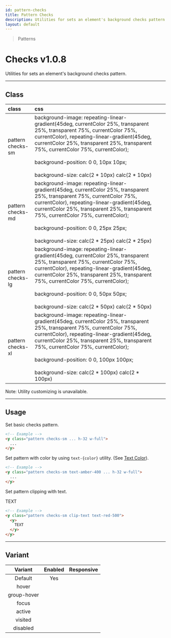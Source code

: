 ```yaml
---
id: pattern-checks
title: Pattern Checks
description: Utilities for sets an element's background checks pattern.
layout: default
---
```


> Patterns

# Checks <span class="ml-1 px-2 py-1 text-sm text-gray-600 bg-gray-300">v1.0.8</span>

Utilities for sets an element's background checks pattern.

---

## Class

| <span class="px-3 py-1 text-white bg-charcoal-100 rounded-full">class</span> | <span class="px-3 py-1 text-white bg-charcoal-100 rounded-full">css</span> | |
|:--|:--|:-:|
| pattern <br> checks-sm | background-image: repeating-linear-gradient(45deg, currentColor 25%, transparent 25%, transparent 75%, currentColor 75%, currentColor), repeating-linear-gradient(45deg, currentColor 25%, transparent 25%, transparent 75%, currentColor 75%, currentColor); <br><br> background-position: 0 0, 10px 10px; <br><br> background-size: calc(2 * 10px) calc(2 * 10px) | <y class="pattern checks-sm w-32 h-56"></y> |
| pattern <br> checks-md | background-image: repeating-linear-gradient(45deg, currentColor 25%, transparent 25%, transparent 75%, currentColor 75%, currentColor), repeating-linear-gradient(45deg, currentColor 25%, transparent 25%, transparent 75%, currentColor 75%, currentColor); <br><br> background-position: 0 0, 25px 25px; <br><br> background-size: calc(2 * 25px) calc(2 * 25px) | <y class="pattern checks-md w-32 h-56"></y> |
| pattern <br> checks-lg | background-image: repeating-linear-gradient(45deg, currentColor 25%, transparent 25%, transparent 75%, currentColor 75%, currentColor), repeating-linear-gradient(45deg, currentColor 25%, transparent 25%, transparent 75%, currentColor 75%, currentColor); <br><br> background-position: 0 0, 50px 50px; <br><br> background-size: calc(2 * 50px) calc(2 * 50px) | <y class="pattern checks-lg w-32 h-56"></y> |
| pattern <br> checks-xl | background-image: repeating-linear-gradient(45deg, currentColor 25%, transparent 25%, transparent 75%, currentColor 75%, currentColor), repeating-linear-gradient(45deg, currentColor 25%, transparent 25%, transparent 75%, currentColor 75%, currentColor); <br><br> background-position: 0 0, 100px 100px; <br><br> background-size: calc(2 * 100px) calc(2 * 100px) | <y class="pattern checks-xl w-32 h-56"></y> |

<y class="m-4 p-3 border-l-8 border-gray-600 text-sm text-gray-600 bg-gray-200">
  <span class="pr-1 font-semibold">
    Note:
  </span>
  Utility customizing is unavailable.
</y>

---

## Usage

Set basic checks pattern.

<y class="px-4 my-2 mx-auto w-56">
  <y class="pattern checks-sm h-32"></y>
</y>


```html
<!-- Example -->
<y class="pattern checks-sm ... h-32 w-full">
  ...
</y>
```

Set pattern with color by using `text-{color}` utility. (See [Text Color](/text-color/)).

<y class="px-4 my-2 mx-auto w-56">
  <y class="pattern checks-sm h-32 text-amber-400"></y>
</y>


```html
<!-- Example -->
<y class="pattern checks-sm text-amber-400 ... h-32 w-full">
  ...
</y>
```

Set pattern clipping with text.

<y class="px-4 my-2 mx-auto w-64">
  <y class="pattern checks-sm clip-text text-red-500">
    <y class="text-8xl font-bold">
      TEXT
    </y>
  </y>
</y>

```html
<!-- Example -->
<y class="pattern checks-sm clip-text text-red-500">
  <y>
    TEXT
  </y>
</y>
```

---

## Variant

| <span class="font-semibold underline">Variant</span> | <span class="font-semibold underline">Enabled</span> | <span class="font-semibold underline">Responsive</span> |
|:-:|:-:|:-:|
| Default | Yes | |
| hover| | |
| group-hover | | |
| focus | | |
| active | | |
| visited | | |
| disabled | | |